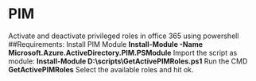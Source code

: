 # PIM
Activate and deactivate privileged roles in office 365 using powershell
##Requirements:
Install PIM Module
**Install-Module -Name Microsoft.Azure.ActiveDirectory.PIM.PSModule**
Import the script as module:
**Install-Module D:\scripts\GetActivePIMRoles.ps1**
Run the CMD
**GetActivePIMRoles**
Select the available roles and hit ok.

